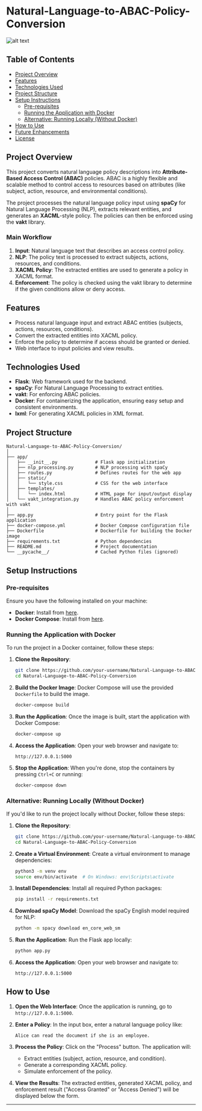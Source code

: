 # Natural-Language-to-ABAC-Policy-Conversion

![alt text](https://github.com/adityasissodiya/Natural-Language-to-ABAC-Policy-Conversion/nLTXPC.png)

## Table of Contents
- [Project Overview](#project-overview)
- [Features](#features)
- [Technologies Used](#technologies-used)
- [Project Structure](#project-structure)
- [Setup Instructions](#setup-instructions)
  - [Pre-requisites](#pre-requisites)
  - [Running the Application with Docker](#running-the-application-with-docker)
  - [Alternative: Running Locally (Without Docker)](#alternative-running-locally-without-docker)
- [How to Use](#how-to-use)
- [Future Enhancements](#future-enhancements)
- [License](#license)

## Project Overview

This project converts natural language policy descriptions into **Attribute-Based Access Control (ABAC)** policies. ABAC is a highly flexible and scalable method to control access to resources based on attributes (like subject, action, resource, and environmental conditions).

The project processes the natural language policy input using **spaCy** for Natural Language Processing (NLP), extracts relevant entities, and generates an **XACML**-style policy. The policies can then be enforced using the **vakt** library.

### Main Workflow
1. **Input**: Natural language text that describes an access control policy.
2. **NLP**: The policy text is processed to extract subjects, actions, resources, and conditions.
3. **XACML Policy**: The extracted entities are used to generate a policy in XACML format.
4. **Enforcement**: The policy is checked using the vakt library to determine if the given conditions allow or deny access.

## Features
- Process natural language input and extract ABAC entities (subjects, actions, resources, conditions).
- Convert the extracted entities into XACML policy.
- Enforce the policy to determine if access should be granted or denied.
- Web interface to input policies and view results.

## Technologies Used
- **Flask**: Web framework used for the backend.
- **spaCy**: For Natural Language Processing to extract entities.
- **vakt**: For enforcing ABAC policies.
- **Docker**: For containerizing the application, ensuring easy setup and consistent environments.
- **lxml**: For generating XACML policies in XML format.

## Project Structure
```
Natural-Language-to-ABAC-Policy-Conversion/
│
├── app/
│   ├── __init__.py              # Flask app initialization
│   ├── nlp_processing.py        # NLP processing with spaCy
│   ├── routes.py                # Defines routes for the web app
│   ├── static/
│   │   └── style.css            # CSS for the web interface
│   ├── templates/
│   │   └── index.html           # HTML page for input/output display
│   └── vakt_integration.py      # Handles ABAC policy enforcement with vakt
│
├── app.py                       # Entry point for the Flask application
├── docker-compose.yml           # Docker Compose configuration file
├── Dockerfile                   # Dockerfile for building the Docker image
├── requirements.txt             # Python dependencies
├── README.md                    # Project documentation
└── __pycache__/                 # Cached Python files (ignored)
```

## Setup Instructions

### Pre-requisites
Ensure you have the following installed on your machine:
- **Docker**: Install from [here](https://docs.docker.com/get-docker/).
- **Docker Compose**: Install from [here](https://docs.docker.com/compose/install/).

### Running the Application with Docker

To run the project in a Docker container, follow these steps:

1. **Clone the Repository**:
   ```bash
   git clone https://github.com/your-username/Natural-Language-to-ABAC-Policy-Conversion.git
   cd Natural-Language-to-ABAC-Policy-Conversion
   ```

2. **Build the Docker Image**:
   Docker Compose will use the provided `Dockerfile` to build the image.
   ```bash
   docker-compose build
   ```

3. **Run the Application**:
   Once the image is built, start the application with Docker Compose:
   ```bash
   docker-compose up
   ```

4. **Access the Application**:
   Open your web browser and navigate to:
   ```
   http://127.0.0.1:5000
   ```

5. **Stop the Application**:
   When you're done, stop the containers by pressing `Ctrl+C` or running:
   ```bash
   docker-compose down
   ```

### Alternative: Running Locally (Without Docker)

If you'd like to run the project locally without Docker, follow these steps:

1. **Clone the Repository**:
   ```bash
   git clone https://github.com/your-username/Natural-Language-to-ABAC-Policy-Conversion.git
   cd Natural-Language-to-ABAC-Policy-Conversion
   ```

2. **Create a Virtual Environment**:
   Create a virtual environment to manage dependencies:
   ```bash
   python3 -m venv env
   source env/bin/activate  # On Windows: env\Scripts\activate
   ```

3. **Install Dependencies**:
   Install all required Python packages:
   ```bash
   pip install -r requirements.txt
   ```

4. **Download spaCy Model**:
   Download the spaCy English model required for NLP:
   ```bash
   python -m spacy download en_core_web_sm
   ```

5. **Run the Application**:
   Run the Flask app locally:
   ```bash
   python app.py
   ```

6. **Access the Application**:
   Open your web browser and navigate to:
   ```
   http://127.0.0.1:5000
   ```

## How to Use

1. **Open the Web Interface**: Once the application is running, go to `http://127.0.0.1:5000`.
   
2. **Enter a Policy**: In the input box, enter a natural language policy like:
   ```
   Alice can read the document if she is an employee.
   ```

3. **Process the Policy**: Click on the "Process" button. The application will:
   - Extract entities (subject, action, resource, and condition).
   - Generate a corresponding XACML policy.
   - Simulate enforcement of the policy.

4. **View the Results**: The extracted entities, generated XACML policy, and enforcement result ("Access Granted" or "Access Denied") will be displayed below the form.
---